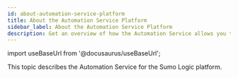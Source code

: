 ```yaml
---
id: about-automation-service-platform
title: About the Automation Service Platform
sidebar_label: About the Automation Service Platform
description: Get an overview of how the Automation Service allows you to automate smart actions for the Sumo Logic platform.
---
```


import useBaseUrl from '@docusaurus/useBaseUrl';

This topic describes the Automation Service for the Sumo Logic platform.